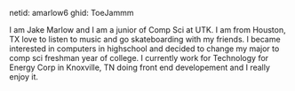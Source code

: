netid: amarlow6
ghid: ToeJammm

I am Jake Marlow and I am a junior of Comp Sci at UTK. I am from Houston, TX love to listen to music and go skateboarding with my friends. I became interested in computers in highschool and decided to change my major to comp sci freshman year of college. I currently work for Technology for Energy Corp in Knoxville, TN doing front end developement and I really enjoy it.
